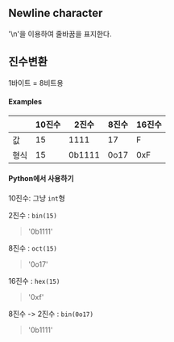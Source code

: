 ## Newline character
 '\n'을 이용하여 줄바꿈을 표지한다.

## 진수변환
1바이트 = 8비트용

#### Examples

| | 10진수  | 2진수  | 8진수 | 16진수 |
| --- |---|---|---|---|
| 값 | 15 | 1111 | 17 | F |
| 형식 | 15 | 0b1111 | 0o17 | 0xF | 


#### Python에서 사용하기

10진수: 그냥 `int`형

2진수 : `bin(15)`
>'0b1111'

8진수 : `oct(15)`
> '0o17'

16진수 : `hex(15)`
> '0xf'

8진수 -> 2진수 : `bin(0o17)`
> '0b1111'
>
